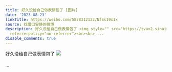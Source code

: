 ```yaml
---
title: 好久没给自己做表情包了 [图片]
date: '2023-08-23'
linkTitle: https://weibo.com/5878312122/NfSs19x1x
source: 找借口安静的微博
description: 好久没给自己做表情包了 <img style="" src="https://tvax2.sinaimg.cn/large/006pONvQly1hh6ggvet1mj30ku0q275q.jpg"
  referrerpolicy="no-referrer"><br><br> ...
disable_comments: true
---
```

好久没给自己做表情包了 <img style="" src="https://tvax2.sinaimg.cn/large/006pONvQly1hh6ggvet1mj30ku0q275q.jpg" referrerpolicy="no-referrer"><br><br> ...